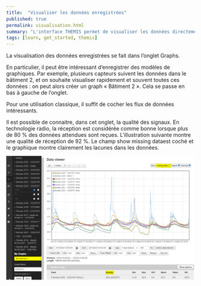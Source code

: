 ```yaml
---
title:  "Visualiser les données enregistrées"
published: true
permalink: visualisation.html
summary: "L'interface THEMIS permet de visualiser les données directement, ainsi que leur qualité."
tags: [learn, get_started, themis]
---
```


La visualisation des données enregistrées se fait dans l’onglet Graphs.  

En particulier, il peut être intéressant d’enregistrer des modèles de graphiques. Par exemple, plusieurs capteurs suivent les données dans le bâtiment 2, et on souhaite visualiser rapidement et souvent toutes ces données : on peut alors créer un graph « Bâtiment 2 ». Cela se passe en bas à gauche de l’onglet.

Pour une utilisation classique, il suffit de cocher les flux de données intéressants. 

Il est possible de connaitre, dans cet onglet, la qualité des signaux. En technologie radio, la réception est considérée comme bonne lorsque plus de 80 % des données attendues sont reçues. L'illustration suivante montre une qualité de réception de 92 %. Le champ show missing dataest coché et le graphique montre clairement les lacunes dans les données.

![](images/post6/onglet_graph.png)
